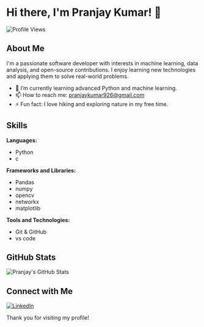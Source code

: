 # Hi there, I'm Pranjay Kumar! 👋

![Profile Views](https://komarev.com/ghpvc/?username=pranjaykumar926&color=blue)

## About Me

I'm a passionate software developer with interests in machine learning, data analysis, and open-source contributions. I enjoy learning new technologies and applying them to solve real-world problems.

- 🌱 I’m currently learning advanced Python and machine learning.
- 📫 How to reach me: [pranjaykumar926@gmail.com](mailto:pranjaykumar926@gmail.com)
- ⚡ Fun fact: I love hiking and exploring nature in my free time.

## Skills

**Languages:**
- Python
- c

**Frameworks and Libraries:**
- Pandas
- numpy
- opencv
- networkx
- matplotlib

**Tools and Technologies:**
- Git & GitHub
- vs code
##

## GitHub Stats

![Pranjay's GitHub Stats](https://github-readme-stats.vercel.app/api?username=pranjaykumar926&show_icons=true&theme=radical)

## Connect with Me

[![LinkedIn](https://img.shields.io/badge/LinkedIn-Connect-blue)](https://www.linkedin.com/in/pranjay-kumar-991033314/)

Thank you for visiting my profile!
